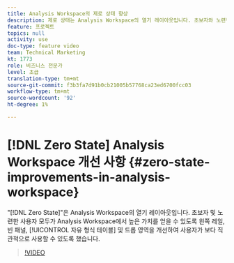 ```yaml
---
title: Analysis Workspace의 제로 상태 향상
description: 제로 상태는 Analysis Workspace의 열기 레이아웃입니다. 초보자와 노련한 사용자 모두가 Analysis Workspace을 통해 가치를 창출할 수 있도록 왼쪽 레일, 빈 패널, 자유 형식 테이블 및 놓기 영역을 개선하여 사용자가 보다 직관적으로 사용할 수 있도록 했습니다.
feature: 프로젝트
topics: null
activity: use
doc-type: feature video
team: Technical Marketing
kt: 1773
role: 비즈니스 전문가
level: 초급
translation-type: tm+mt
source-git-commit: f3b3fa7d91b0cb21005b57768ca23ed6700fcc03
workflow-type: tm+mt
source-wordcount: '92'
ht-degree: 1%

---
```



# [!DNL Zero State] Analysis Workspace 개선 사항  {#zero-state-improvements-in-analysis-workspace}

&quot;[!DNL Zero State]&quot;은 Analysis Workspace의 열기 레이아웃입니다. 초보자 및 노련한 사용자 모두가 Analysis Workspace에서 높은 가치를 얻을 수 있도록 왼쪽 레일, 빈 패널, [!UICONTROL 자유 형식 테이블] 및 드롭 영역을 개선하여 사용자가 보다 직관적으로 사용할 수 있도록 했습니다.

>[!VIDEO](https://video.tv.adobe.com/v/23560/?quality=12)
